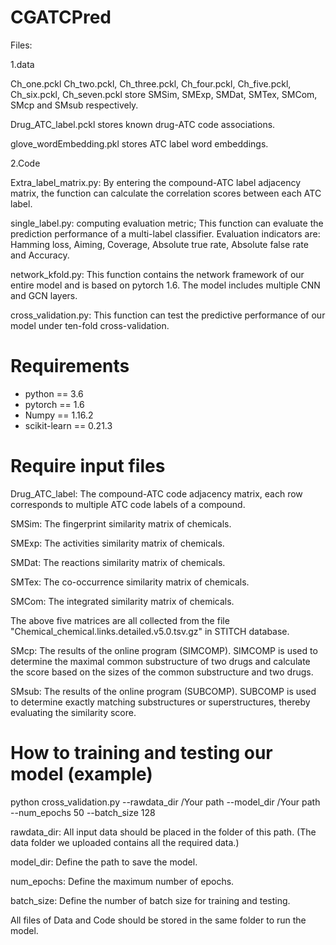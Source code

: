 # CGATCPred
Files:

1.data

Ch_one.pckl Ch_two.pckl, Ch_three.pckl, Ch_four.pckl, Ch_five.pckl, Ch_six.pckl, Ch_seven.pckl store SMSim, SMExp, SMDat, SMTex, SMCom, SMcp and SMsub respectively.

Drug_ATC_label.pckl stores known drug-ATC code associations.

glove_wordEmbedding.pkl stores ATC label word embeddings.

2.Code

Extra_label_matrix.py: By entering the compound-ATC label adjacency matrix, the function can calculate the correlation scores between each ATC label.

single_label.py: computing evaluation metric; This function can evaluate the prediction performance of a multi-label classifier. Evaluation indicators are: Hamming loss, Aiming, Coverage, Absolute true rate, Absolute false rate and Accuracy.

network_kfold.py: This function contains the network framework of our entire model and is based on pytorch 1.6. The model includes multiple CNN and GCN layers.

cross_validation.py: This function can test the predictive performance of our model under ten-fold cross-validation.

# Requirements
* python == 3.6
* pytorch == 1.6
* Numpy == 1.16.2
* scikit-learn == 0.21.3

# Require input files
Drug_ATC_label: The compound-ATC code adjacency matrix, each row corresponds to multiple ATC code labels of a compound.

SMSim: The fingerprint similarity matrix of chemicals.

SMExp: The activities similarity matrix of chemicals.

SMDat: The reactions similarity matrix of chemicals.

SMTex: The co-occurrence similarity matrix of chemicals.

SMCom: The integrated similarity matrix of chemicals.

The above five matrices are all collected from the file "Chemical_chemical.links.detailed.v5.0.tsv.gz" in STITCH database.

SMcp: The results of the online program (SIMCOMP). SIMCOMP is used to determine the maximal common substructure of two drugs and calculate the score based on the sizes of the common substructure and two drugs.

SMsub: The results of the online program (SUBCOMP). SUBCOMP is used to determine exactly matching substructures or superstructures, thereby evaluating the similarity score.

# How to training and testing our model (example)
python cross_validation.py --rawdata_dir /Your path --model_dir /Your path --num_epochs 50 --batch_size 128

rawdata_dir: All input data should be placed in the folder of this path. (The data folder we uploaded contains all the required data.)

model_dir: Define the path to save the model.

num_epochs: Define the maximum number of epochs.

batch_size: Define the number of batch size for training and testing.

All files of Data and Code should be stored in the same folder to run the model.
